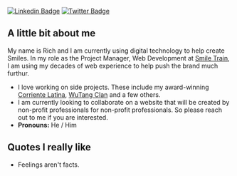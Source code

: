 ‍[![Linkedin Badge](https://img.shields.io/badge/-richard%20chiriboga-blue?style=flat&logo=Linkedin&logoColor=white&link=https://www.linkedin.com/in/richardchiriboga/)](https://www.linkedin.com/in/richardchiriboga/)
[![Twitter Badge](https://img.shields.io/badge/-@iamchiriboga-1ca0f1?style=flat&labelColor=1ca0f1&logo=twitter&logoColor=white&link=https://twitter.com/iamchiriboga)](https://twitter.com/iamchiriboga)


## A little bit about me

My name is Rich and I am currently using digital technology to help create Smiles. In my role as the Project Manager, Web Development at [Smile Train](https://smiletrain.org/), I am using my decades of web experience to help push the brand much furthur. 

* I love working on side projects. These include my award-winning [Corriente Latina](https://corrientelatina.com/), [WuTang Clan](https://wutangclan.net/) and a few others.
* I am currently looking to collaborate on a website that will be created by non-profit professionals for non-profit professionals. So please reach out to me if you are interested.
* __Pronouns:__ He / Him


## Quotes I really like
* Feelings aren't facts.
